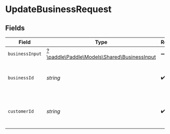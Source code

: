 # UpdateBusinessRequest


## Fields

| Field                                                                               | Type                                                                                | Required                                                                            | Description                                                                         | Example                                                                             |
| ----------------------------------------------------------------------------------- | ----------------------------------------------------------------------------------- | ----------------------------------------------------------------------------------- | ----------------------------------------------------------------------------------- | ----------------------------------------------------------------------------------- |
| `businessInput`                                                                     | [?\paddle\Paddle\Models\Shared\BusinessInput](../../models/shared/BusinessInput.md) | :heavy_minus_sign:                                                                  | N/A                                                                                 |                                                                                     |
| `businessId`                                                                        | *string*                                                                            | :heavy_check_mark:                                                                  | Paddle ID of the business entity to work with.                                      | biz_01gvcz4m28csa5kem2gqq5ymxn                                                      |
| `customerId`                                                                        | *string*                                                                            | :heavy_check_mark:                                                                  | Paddle ID of the customer entity to work with.                                      | ctm_01gw1xk43eqy2rrf0cs93zvm6t                                                      |